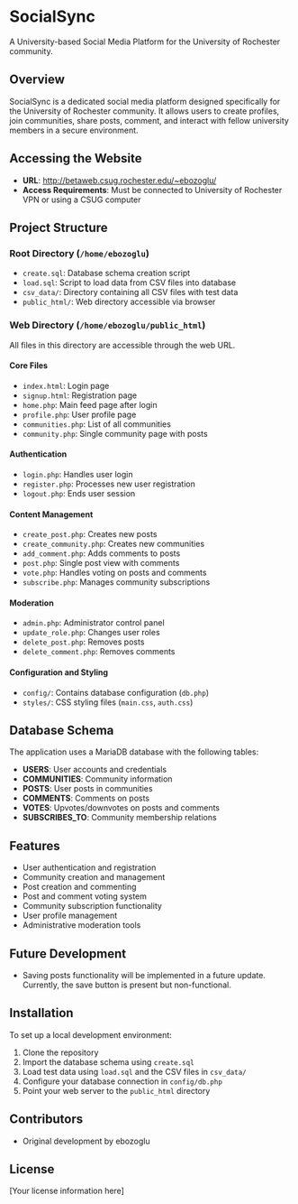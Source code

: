 # SocialSync

A University-based Social Media Platform for the University of Rochester community.

## Overview

SocialSync is a dedicated social media platform designed specifically for the University of Rochester community. It allows users to create profiles, join communities, share posts, comment, and interact with fellow university members in a secure environment.

## Accessing the Website

- **URL**: http://betaweb.csug.rochester.edu/~ebozoglu/
- **Access Requirements**: Must be connected to University of Rochester VPN or using a CSUG computer

## Project Structure

### Root Directory (`/home/ebozoglu`)

- `create.sql`: Database schema creation script
- `load.sql`: Script to load data from CSV files into database
- `csv_data/`: Directory containing all CSV files with test data
- `public_html/`: Web directory accessible via browser

### Web Directory (`/home/ebozoglu/public_html`)

All files in this directory are accessible through the web URL.

#### Core Files

- `index.html`: Login page
- `signup.html`: Registration page
- `home.php`: Main feed page after login
- `profile.php`: User profile page
- `communities.php`: List of all communities
- `community.php`: Single community page with posts

#### Authentication

- `login.php`: Handles user login
- `register.php`: Processes new user registration
- `logout.php`: Ends user session

#### Content Management

- `create_post.php`: Creates new posts
- `create_community.php`: Creates new communities
- `add_comment.php`: Adds comments to posts
- `post.php`: Single post view with comments
- `vote.php`: Handles voting on posts and comments
- `subscribe.php`: Manages community subscriptions

#### Moderation

- `admin.php`: Administrator control panel
- `update_role.php`: Changes user roles
- `delete_post.php`: Removes posts
- `delete_comment.php`: Removes comments

#### Configuration and Styling

- `config/`: Contains database configuration (`db.php`)
- `styles/`: CSS styling files (`main.css`, `auth.css`)

## Database Schema

The application uses a MariaDB database with the following tables:

- **USERS**: User accounts and credentials
- **COMMUNITIES**: Community information
- **POSTS**: User posts in communities
- **COMMENTS**: Comments on posts
- **VOTES**: Upvotes/downvotes on posts and comments
- **SUBSCRIBES_TO**: Community membership relations

## Features

- User authentication and registration
- Community creation and management
- Post creation and commenting
- Post and comment voting system
- Community subscription functionality
- User profile management
- Administrative moderation tools

## Future Development

- Saving posts functionality will be implemented in a future update. Currently, the save button is present but non-functional.

## Installation

To set up a local development environment:

1. Clone the repository
2. Import the database schema using `create.sql`
3. Load test data using `load.sql` and the CSV files in `csv_data/`
4. Configure your database connection in `config/db.php`
5. Point your web server to the `public_html` directory

## Contributors

- Original development by ebozoglu

## License

[Your license information here]